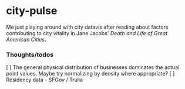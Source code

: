 # city-pulse

Me just playing around with city datavis after reading about factors contributing to city vitality in Jane Jacobs' *Death and Life of Great American Cities*.

### Thoughts/todos

[ ] The general physical distribution of businesses dominates the actual point values. Maybe try normalizing by density where appropriate?
[ ] Residency data - SFGov / Trulia
